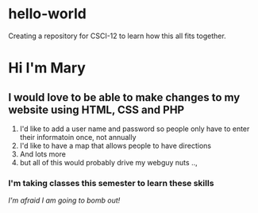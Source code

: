 # hello-world
Creating a repository for CSCI-12 to learn how this all fits together. 
# Hi I'm Mary #
## I would love to be able to make changes to my website using HTML, CSS and PHP ##
1. I'd like to add a user name and password so people only have to enter their informatoin once, not annually
2. I'd like to have a map that allows people to have directions
3. And lots more
4. but all of this would probably drive my webguy nuts ..,
### I'm taking classes this semester to learn these skills ###
*I'm afraid I am going to bomb out!*
